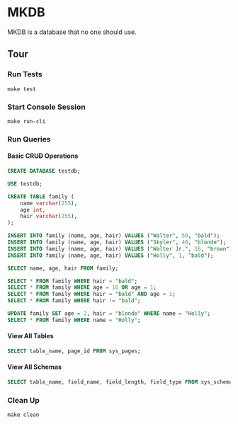 # MKDB

MKDB is a database that no one should use.

## Tour

### Run Tests

```shell
make test
```

### Start Console Session

```shell
make run-cli
```

### Run Queries

#### Basic CRU~~D~~ Operations

```sql
CREATE DATABASE testdb;

USE testdb;

CREATE TABLE family (
    name varchar(255),
    age int,
    hair varchar(255),
);

INSERT INTO family (name, age, hair) VALUES ("Walter", 50, "bald");
INSERT INTO family (name, age, hair) VALUES ("Skyler", 40, "blonde");
INSERT INTO family (name, age, hair) VALUES ("Walter Jr.", 16, "brown");
INSERT INTO family (name, age, hair) VALUES ("Holly", 1, "bald");

SELECT name, age, hair FROM family;

SELECT * FROM family WHERE hair = "bald";
SELECT * FROM family WHERE age = 16 OR age = 1;
SELECT * FROM family WHERE hair = "bald" AND age = 1;
SELECT * FROM family WHERE hair != "bald";

UPDATE family SET age = 2, hair = "blonde" WHERE name = "Holly";
SELECT * FROM family WHERE name = "Holly";
```

#### View All Tables

```sql
SELECT table_name, page_id FROM sys_pages;
```

#### View All Schemas

```sql
SELECT table_name, field_name, field_length, field_type FROM sys_schema;
```

### Clean Up

```shell
make clean
```

